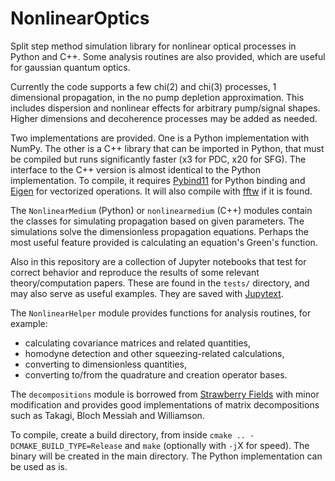 # NonlinearOptics

Split step method simulation library for nonlinear optical processes in Python and C++.
Some analysis routines are also provided, which are useful for gaussian quantum optics.

Currently the code supports a few chi(2) and chi(3) processes, 1 dimensional propagation, in the no pump depletion approximation.
This includes dispersion and nonlinear effects for arbitrary pump/signal shapes.
Higher dimensions and decoherence processes may be added as needed.

Two implementations are provided. One is a Python implementation with NumPy.
The other is a C++ library that can be imported in Python, that must be compiled but runs significantly faster (x3 for PDC, x20 for SFG).
The interface to the C++ version is almost identical to the Python implementation.
To compile, it requires [Pybind11](https://pybind11.readthedocs.io/en/master/) for Python binding and [Eigen](http://eigen.tuxfamily.org/) for vectorized operations.
It will also compile with [fftw](http://www.fftw.org/) if it is found.

The `NonlinearMedium` (Python) or `nonlinearmedium` (C++) modules contain the classes for simulating propagation based on given parameters.
The simulations solve the dimensionless propagation equations.
Perhaps the most useful feature provided is calculating an equation's Green's function.

Also in this repository are a collection of Jupyter notebooks that test for correct behavior and reproduce the results of some relevant theory/computation papers.
These are found in the `tests/` directory, and may also serve as useful examples.
They are saved with [Jupytext](https://jupytext.readthedocs.io/en/latest/).

The `NonlinearHelper` module provides functions for analysis routines, for example:
- calculating covariance matrices and related quantities,
- homodyne detection and other squeezing-related calculations,
- converting to dimensionless quantities,
- converting to/from the quadrature and creation operator bases.

The `decompositions` module is borrowed from [Strawberry Fields](https://strawberryfields.readthedocs.io/) with minor modification and provides good implementations of matrix decompositions such as Takagi, Bloch Messiah and Williamson.

To compile, create a build directory, from inside `cmake .. -DCMAKE_BUILD_TYPE=Release` and `make` (optionally with `-j`X for speed).
The binary will be created in the main directory.
The Python implementation can be used as is.

